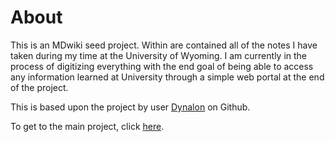 About
=====

This is an MDwiki seed project. Within are contained all of the notes I have taken during my time at the University of Wyoming.
I am currently in the process of digitizing everything with the end goal of being able to access any information learned at University through a simple
web portal at the end of the project.

This is based upon the project by user [Dynalon](http://github.com/Dynalon/mdwiki-seed/) on Github.

To get to the main project, click [here](http://andey-robins.github.io/webnotes/mdwiki#!index.md).
